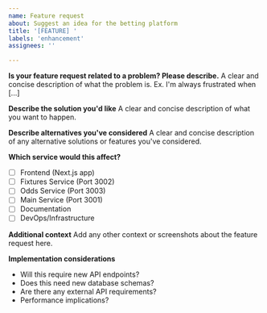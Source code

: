```yaml
---
name: Feature request
about: Suggest an idea for the betting platform
title: '[FEATURE] '
labels: 'enhancement'
assignees: ''

---
```


**Is your feature request related to a problem? Please describe.**
A clear and concise description of what the problem is. Ex. I'm always frustrated when [...]

**Describe the solution you'd like**
A clear and concise description of what you want to happen.

**Describe alternatives you've considered**
A clear and concise description of any alternative solutions or features you've considered.

**Which service would this affect?**
- [ ] Frontend (Next.js app)
- [ ] Fixtures Service (Port 3002)
- [ ] Odds Service (Port 3003)
- [ ] Main Service (Port 3001)
- [ ] Documentation
- [ ] DevOps/Infrastructure

**Additional context**
Add any other context or screenshots about the feature request here.

**Implementation considerations**
- Will this require new API endpoints?
- Does this need new database schemas?
- Are there any external API requirements?
- Performance implications? 